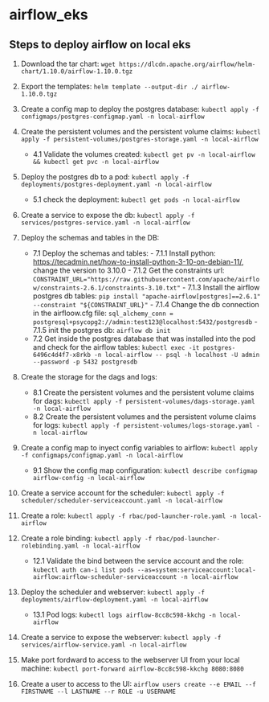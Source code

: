 # airflow_eks

## Steps to deploy airflow on local eks

1. Download the tar chart: `wget https://dlcdn.apache.org/airflow/helm-chart/1.10.0/airflow-1.10.0.tgz`

2. Export the templates: `helm template --output-dir ./ airflow-1.10.0.tgz`

3. Create a config map to deploy the postgres database: `kubectl apply -f configmaps/postgres-configmap.yaml -n local-airflow`

4. Create the persistent volumes and the persistent volume claims: `kubectl apply -f persistent-volumes/postgres-storage.yaml -n local-airflow`
   - 4.1 Validate the volumes created: `kubectl get pv -n local-airflow && kubectl get pvc -n local-airflow`

5. Deploy the postgres db to a pod: `kubectl apply -f deployments/postgres-deployment.yaml -n local-airflow`
   - 5.1 check the deployment: `kubectl get pods -n local-airflow`

6. Create a service to expose the db: `kubectl apply -f services/postgres-service.yaml -n local-airflow`

7. Deploy the schemas and tables in the DB:
   - 7.1 Deploy the schemas and tables:
         - 7.1.1 Install python: https://tecadmin.net/how-to-install-python-3-10-on-debian-11/, change the version to 3.10.0
         - 7.1.2 Get the constraints url: `CONSTRAINT_URL="https://raw.githubusercontent.com/apache/airflow/constraints-2.6.1/constraints-3.10.txt"`
         - 7.1.3 Install the airflow postgres db tables: `pip install "apache-airflow[postgres]==2.6.1" --constraint "${CONSTRAINT_URL}"`
         - 7.1.4 Change the db connection in the airfloow.cfg file: `sql_alchemy_conn = postgresql+psycopg2://admin:test123@localhost:5432/postgresdb`
         - 7.1.5 init the postgres db: `airflow db init`
   - 7.2 Get inside the postgres database that was installed into the pod and check for the airflow tables: `kubectl exec -it postgres-6496c4d4f7-x8rkb -n local-airflow -- psql -h localhost -U admin --password -p 5432 postgresdb`

8. Create the storage for the dags and logs:
   - 8.1 Create the persistent volumes and the persistent volume claims for dags: `kubectl apply -f persistent-volumes/dags-storage.yaml -n local-airflow`
   - 8.2 Create the persistent volumes and the persistent volume claims for logs: `kubectl apply -f persistent-volumes/logs-storage.yaml -n local-airflow`

9. Create a config map to inyect config variables to airflow: `kubectl apply -f configmaps/configmap.yaml -n local-airflow`
   - 9.1 Show the config map configuration: `kubectl describe configmap airflow-config -n local-airflow`

10. Create a service account for the scheduler: `kubectl apply -f scheduler/scheduler-serviceaccount.yaml -n local-airflow`

11. Create a role: `kubectl apply -f rbac/pod-launcher-role.yaml -n local-airflow`

12. Create a role binding: `kubectl apply -f rbac/pod-launcher-rolebinding.yaml -n local-airflow`
    - 12.1 Validate the bind between the service account and the role: `kubectl auth can-i list pods --as=system:serviceaccount:local-airflow:airflow-scheduler-serviceaccount -n local-airflow`

13. Deploy the scheduler and webserver: `kubectl apply -f deployments/airflow-deployment.yaml -n local-airflow`
    - 13.1 Pod logs: `kubectl logs airflow-8cc8c598-kkchg -n local-airflow`

14. Create a service to expose the webserver: `kubectl apply -f services/airflow-service.yaml -n local-airflow`

15. Make port fordward to access to the webserver UI from your local machine: `kubectl port-forward airflow-8cc8c598-kkchg 8080:8080`

16. Create a user to access to the UI: `airflow users create --e EMAIL --f FIRSTNAME --l LASTNAME --r ROLE -u USERNAME`

